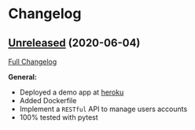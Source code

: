 # Changelog


## [Unreleased](https://github.com/opacam/user-service/tree/HEAD) (2020-06-04)
[Full Changelog](https://github.com/opacam/user-service/compare/516ff9ae28bc9397b0873db4af32a324b3a738fe...HEAD)

**General:**

- Deployed a demo app at [heroku](https://ms-user-service.herokuapp.com/)
- Added Dockerfile
- Implement a `RESTful` API to manage users accounts
- 100% tested with pytest
